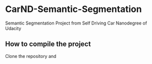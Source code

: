 # CarND-Semantic-Segmentation
Semantic Segmentation Project from Self Driving Car Nanodegree of Udacity

## How to compile the project
Clone the repository and 
